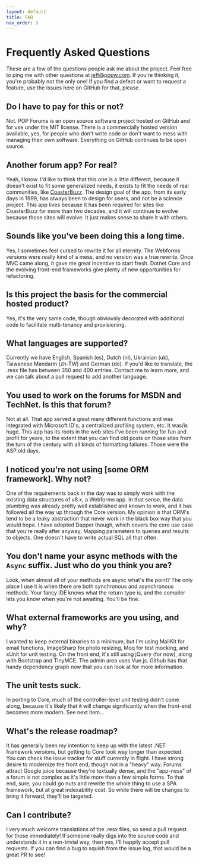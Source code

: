 ```yaml
---
layout: default
title: FAQ
nav_order: 3
---
```

# Frequently Asked Questions

These are a few of the questions people ask me about the project. Feel free to ping me with other questions at jeff@popw.com. If you're thinking it, you're probably not the only one! If you find a defect or want to request a feature, use the issues here on GitHub for that, please.

## Do I have to pay for this or not?
Not. POP Forums is an open source software project hosted on GitHub and for use under the MIT license. There is a commercially hosted version available, yes, for people who don't write code or don't want to mess with managing their own software. Everything on GitHub continues to be open source.

## Another forum app? For real?
Yeah, I know. I'd like to think that this one is a little different, because it doesn't exist to fit some generalized needs, it exists to fit the needs of real communities, like [CoasterBuzz](https://coasterbuzz.com/). The design goal of the app, from its early days in 1999, has always been to design for users, and not be a science project. This app lives because it has been required for sites like CoasterBuzz for more than two decades, and it will continue to evolve because those sites will evolve. It just makes sense to share it with others.

## Sounds like you've been doing this a long time.
Yes, I sometimes feel cursed to rewrite it for all eternity. The Webforms versions were really kind of a mess, and no version was a true rewrite. Once MVC came along, it gave me great incentive to start fresh. Dotnet Core and the evolving front-end frameworks give plenty of new opportunities for refactoring.

## Is this project the basis for the commercial hosted product?
Yes, it's the very same code, though obviously decorated with additional code to facilitate multi-tenancy and provisioning.

## What languages are supported?
Currently we have English, Spanish (es), Dutch (nl), Ukrainian (uk), Taiwanese Mandarin (zh-TW) and German (de). If you'd like to translate, the .resx file has between 350 and 400 entries. Contact me to learn more, and we can talk about a pull request to add another language.

## You used to work on the forums for MSDN and TechNet. Is this that forum?
Not at all. That app served a great many different functions and was integrated with Microsoft ID's, a centralized profiling system, etc. It was/is huge. This app has its roots in the web sites I've been running for fun and profit for years, to the extent that you can find old posts on those sites from the turn of the century with all kinds of formatting failures. Those were the ASP.old days.

## I noticed you're not using [some ORM framework]. Why not?
One of the requirements back in the day was to simply work with the existing data structures of v8.x, a Webforms app. In that sense, the data plumbing was already pretty well established and known to work, and it has followed all the way up through the Core version. My opinion is that ORM's tend to be a leaky abstraction that never work in the black box way that you would hope. I have adopted Dapper though, which covers the core use case that you're really after anyway: Mapping parameters to queries and results to objects. One doesn't have to write actual SQL all that often.

## You don't name your async methods with the `Async` suffix. Just who do you think you are?
Look, when almost all of your methods are async what's the point? The only place I use it is when there are both synchronous and asynchronous methods. Your fancy IDE knows what the return type is, and the compiler lets you know when you're not awaiting. You'll be fine.

## What external frameworks are you using, and why?
I wanted to keep external binaries to a minimum, but I'm using MailKit for email functions, ImageSharp for photo resizing, Moq for test mocking, and xUnit for unit testing. On the front end, it's still using jQuery (for now), along with Bootstrap and TinyMCE. The admin area uses Vue.js. Github has that handy dependency graph now that you can look at for more information.

## The unit tests suck.
In porting to Core, much of the controller-level unit testing didn't come along, because it's likely that it will change significantly when the front-end becomes more modern. See next item...

## What's the release roadmap?
It has generally been my intention to keep up with the latest .NET framework versions, but getting to Core took way longer than expected. You can check the issue tracker for stuff currently in flight. I have strong desire to modernize the front end, though not in a "heavy" way. Forums attract Google juice because they're textually dense, and the "app-ness" of a forum is not complex as it's little more than a few simple forms. To that end, sure, you could go nuts and rewrite the whole thing to use a SPA framework, but at great indexability cost. So while there will be changes to bring it forward, they'll be targeted.

## Can I contribute?
I very much welcome translations of the .resx files, so send a pull request for those immediately! If someone really digs into the source code and understands it in a non-trivial way, then yes, I'll happily accept pull requests. If you can find a bug to squish from the issue log, that would be a great PR to see!